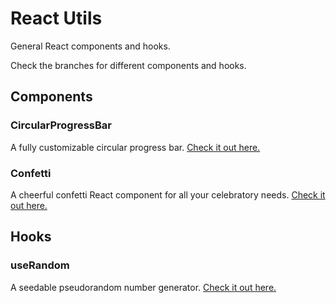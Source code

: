 # React Utils

General React components and hooks.

Check the branches for different components and hooks.

## Components

### CircularProgressBar
A fully customizable circular progress bar.
<a href="https://github.com/andre-rosatto/react_utils/tree/component/CircularProgressBar">Check it out here.</a>

### Confetti
A cheerful confetti React component for all your celebratory needs.
<a href="https://github.com/andre-rosatto/react_utils/tree/component/Confetti">Check it out here.</a>

## Hooks

### useRandom
A seedable pseudorandom number generator.
<a href="https://github.com/andre-rosatto/react_utils/tree/hooks/useRandom">Check it out here.</a>
